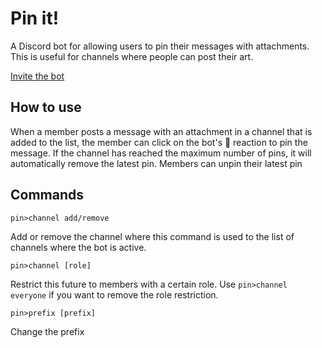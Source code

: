 # Pin it!

A Discord bot for allowing users to pin their messages with attachments. This is useful for channels where people can post their art.

[Invite the bot](https://discord.com/oauth2/authorize?client_id=803325209657606206&permissions=26688&scope=bot)

## How to use

When a member posts a message with an attachment in a channel that is added to the list, the member can click on the bot's 📌 reaction to pin the message. If the channel has reached the maximum number of pins, it will automatically remove the latest pin. Members can unpin their latest pin  

## Commands

`pin>channel add/remove`

Add or remove the channel where this command is used to the list of channels where the bot is active.

`pin>channel [role]`

Restrict this future to members with a certain role. Use `pin>channel everyone` if you want to remove the role restriction.

`pin>prefix [prefix]` 

Change the prefix